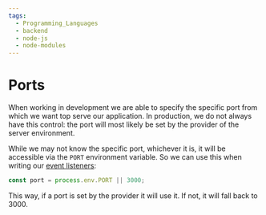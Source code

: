 ```yaml
---
tags:
  - Programming_Languages
  - backend
  - node-js
  - node-modules
---
```


# Ports

When working in development we are able to specify the specific port from which we want top serve our application. In production, we do not always have this control: the port will most likely be set by the provider of the server environment. 

While we may not know the specific port, whichever it is, it will be accessible via the `PORT` environment variable. So we can use this when writing our [event listeners](Events%20module.md#event-emitters):

````js
const port = process.env.PORT || 3000;
````

This way, if a port is set by the provider it will use it. If not, it will fall back to 3000.
